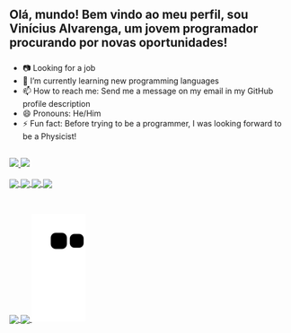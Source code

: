 ## Olá, mundo! Bem vindo ao meu perfil, sou Vinícius Alvarenga, um jovem programador procurando por novas oportunidades!
###

- 📷 Looking for a job
- 🌱 I’m currently learning new programming languages
- 📫 How to reach me: Send me a message on my email in my GitHub profile description
- 😄 Pronouns: He/Him
- ⚡ Fun fact: Before trying to be a programmer, I was looking forward to be a Physicist! 

##
###
<div>
  <a href="https://github.com/viniciussalvarenga">
  <img height="180em" src="https://github-readme-stats.vercel.app/api?username=viniciussalvarenga&theme=synthwave&show_icons=true&count_private=true"> 
  <img height="180em" src="https://github-readme-stats.vercel.app/api/top-langs/?username=viniciussalvarenga&layout=compact&langs_count=10&theme=synthwave">
  </a>
</div>
	
<div style="display: inline_block"><br>
	<a href= "github.com/viniciussalvarenga">
	<img align= "center" height=40 src=https://cdn.jsdelivr.net/gh/devicons/devicon/icons/cplusplus/cplusplus-plain.svg>
	<img align= "center" height=40 src=https://cdn.jsdelivr.net/gh/devicons/devicon/icons/java/java-plain.svg >
	<img align= "center" height=40 src=https://cdn.jsdelivr.net/gh/devicons/devicon/icons/python/python-plain.svg>
	<img align= "center" height=40 src=https://cdn.jsdelivr.net/gh/devicons/devicon/icons/html5/html5-plain.svg>
	</a>
</div>

##

<div><br>
	<a href=https://api.whatsapp.com/send?phone=5511932093584 target="_blank">
	<img align= "center" src=https://img.shields.io/badge/WhatsApp-25D366?style=for-the-badge&logo=whatsapp&logoColor=white>
	</a>
	<a href= https://www.linkedin.com/in/vin%C3%ADcius-silva-alvarenga-4b09601b7 target="_blank">
	<img align= "center" src=https://img.shields.io/badge/LinkedIn-0077B5?style=for-the-badge&logo=linkedin&logoColor=white>
	</a>
	<img src=https://github.com/viniciussalvarenga/viniciussalvarenga/blob/output/github-contribution-grid-snake.svg>
</div>
